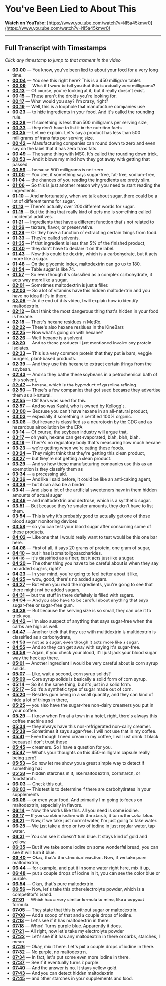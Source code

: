 # You've Been Lied to About This

**Watch on YouTube:** [https://www.youtube.com/watch?v=NI5a45kmvr0](https://www.youtube.com/watch?v=NI5a45kmvr0)

---

## Full Transcript with Timestamps

*Click any timestamp to jump to that moment in the video*

- **[00:00](https://www.youtube.com/watch?v=NI5a45kmvr0&t=0s)** — You know, you've been lied to about your food for a very long time.
- **[00:04](https://www.youtube.com/watch?v=NI5a45kmvr0&t=4s)** — You see this right here? This is a 450 milligram tablet.
- **[00:09](https://www.youtube.com/watch?v=NI5a45kmvr0&t=9s)** — What if I were to tell you that this is actually zero milligrams?
- **[00:13](https://www.youtube.com/watch?v=NI5a45kmvr0&t=13s)** — Of course, you're looking at it, but it really doesn't exist.
- **[00:15](https://www.youtube.com/watch?v=NI5a45kmvr0&t=15s)** — These aren't the droids you're looking for.
- **[00:17](https://www.youtube.com/watch?v=NI5a45kmvr0&t=17s)** — What would you say? I'm crazy, right?
- **[00:19](https://www.youtube.com/watch?v=NI5a45kmvr0&t=19s)** — Well, this is a loophole that manufacture companies use
- **[00:23](https://www.youtube.com/watch?v=NI5a45kmvr0&t=23s)** — to hide ingredients in your food. And it's called the rounding rule.
- **[00:28](https://www.youtube.com/watch?v=NI5a45kmvr0&t=28s)** — If something is less than 500 milligrams per serving size,
- **[00:33](https://www.youtube.com/watch?v=NI5a45kmvr0&t=33s)** — they don't have to list it in the nutrition facts.
- **[00:35](https://www.youtube.com/watch?v=NI5a45kmvr0&t=35s)** — Let me explain. Let's say a product has less than 500 milligrams of trans fats per serving size.
- **[00:42](https://www.youtube.com/watch?v=NI5a45kmvr0&t=42s)** — Manufacturing companies can round down to zero and even say on the label that it has zero trans fats.
- **[00:49](https://www.youtube.com/watch?v=NI5a45kmvr0&t=49s)** — The same thing with MSG. It's called the rounding down trick.
- **[00:53](https://www.youtube.com/watch?v=NI5a45kmvr0&t=53s)** — And it blows my mind how they got away with getting that passed
- **[00:56](https://www.youtube.com/watch?v=NI5a45kmvr0&t=56s)** — because 500 milligrams is not zero.
- **[01:00](https://www.youtube.com/watch?v=NI5a45kmvr0&t=60s)** — You see, if something says sugar-free, fat-free, sodium-free,
- **[01:04](https://www.youtube.com/watch?v=NI5a45kmvr0&t=64s)** — the chances of you reading the ingredients are pretty slim.
- **[01:06](https://www.youtube.com/watch?v=NI5a45kmvr0&t=66s)** — So this is just another reason why you need to start reading the ingredients.
- **[01:10](https://www.youtube.com/watch?v=NI5a45kmvr0&t=70s)** — And unfortunately, when we talk about sugar, there could be a lot of different terms for sugar.
- **[01:13](https://www.youtube.com/watch?v=NI5a45kmvr0&t=73s)** — There's actually over 200 different words for sugar.
- **[01:15](https://www.youtube.com/watch?v=NI5a45kmvr0&t=75s)** — But the thing that really kind of gets me is something called incidental additives.
- **[01:21](https://www.youtube.com/watch?v=NI5a45kmvr0&t=81s)** — Ingredients that have a different function that's not related to
- **[01:26](https://www.youtube.com/watch?v=NI5a45kmvr0&t=86s)** — texture, flavor, or preservative.
- **[01:29](https://www.youtube.com/watch?v=NI5a45kmvr0&t=89s)** — Or they have a function of extracting certain things from food.
- **[01:33](https://www.youtube.com/watch?v=NI5a45kmvr0&t=93s)** — They're called solvents.
- **[01:35](https://www.youtube.com/watch?v=NI5a45kmvr0&t=95s)** — If that ingredient is less than 5% of the finished product,
- **[01:40](https://www.youtube.com/watch?v=NI5a45kmvr0&t=100s)** — they don't have to declare it on the label.
- **[01:43](https://www.youtube.com/watch?v=NI5a45kmvr0&t=103s)** — Now this could be dextrin, which is a carbohydrate, but it acts more like a sugar.
- **[01:48](https://www.youtube.com/watch?v=NI5a45kmvr0&t=108s)** — On the glycemic index, maltodextrin can go up to 180.
- **[01:54](https://www.youtube.com/watch?v=NI5a45kmvr0&t=114s)** — Table sugar is like 74.
- **[01:57](https://www.youtube.com/watch?v=NI5a45kmvr0&t=117s)** — So even though it's classified as a complex carbohydrate, it acts way more like a sugar.
- **[02:01](https://www.youtube.com/watch?v=NI5a45kmvr0&t=121s)** — Sometimes maltodextrin is just a filler.
- **[02:03](https://www.youtube.com/watch?v=NI5a45kmvr0&t=123s)** — So a lot of vitamins have this hidden maltodextrin and you have no idea if it's in there.
- **[02:08](https://www.youtube.com/watch?v=NI5a45kmvr0&t=128s)** — At the end of this video, I will explain how to identify maltodextrin.
- **[02:12](https://www.youtube.com/watch?v=NI5a45kmvr0&t=132s)** — But I think the most dangerous thing that's hidden in your food is hexane.
- **[02:18](https://www.youtube.com/watch?v=NI5a45kmvr0&t=138s)** — There's hexane residues in MetRx.
- **[02:22](https://www.youtube.com/watch?v=NI5a45kmvr0&t=142s)** — There's also hexane residues in the KineBars.
- **[02:25](https://www.youtube.com/watch?v=NI5a45kmvr0&t=145s)** — Now what's going on with hexane?
- **[02:26](https://www.youtube.com/watch?v=NI5a45kmvr0&t=146s)** — Well, hexane is a solvent.
- **[02:29](https://www.youtube.com/watch?v=NI5a45kmvr0&t=149s)** — And so these products I just mentioned involve soy protein isolates.
- **[02:33](https://www.youtube.com/watch?v=NI5a45kmvr0&t=153s)** — This is a very common protein that they put in bars, veggie burgers, plant-based products.
- **[02:39](https://www.youtube.com/watch?v=NI5a45kmvr0&t=159s)** — And they use this hexane to extract certain things from the soybean.
- **[02:43](https://www.youtube.com/watch?v=NI5a45kmvr0&t=163s)** — And so they bathe these soybeans in a petrochemical bath of this solvent,
- **[02:47](https://www.youtube.com/watch?v=NI5a45kmvr0&t=167s)** — hexane, which is the byproduct of gasoline refining.
- **[02:50](https://www.youtube.com/watch?v=NI5a45kmvr0&t=170s)** — There's a few companies that got sued because they advertise them as all-natural.
- **[02:55](https://www.youtube.com/watch?v=NI5a45kmvr0&t=175s)** — Clif Bars was sued for this.
- **[02:57](https://www.youtube.com/watch?v=NI5a45kmvr0&t=177s)** — And so was Kashi, who is owned by Kellogg's.
- **[03:00](https://www.youtube.com/watch?v=NI5a45kmvr0&t=180s)** — Because you can't have hexane in an all-natural product,
- **[03:03](https://www.youtube.com/watch?v=NI5a45kmvr0&t=183s)** — especially if something is certified 100% organic.
- **[03:06](https://www.youtube.com/watch?v=NI5a45kmvr0&t=186s)** — But hexane is classified as a neurotoxin by the CDC and as hazardous air pollution by the EPA.
- **[03:14](https://www.youtube.com/watch?v=NI5a45kmvr0&t=194s)** — Of course, the soybean industry will argue that,
- **[03:17](https://www.youtube.com/watch?v=NI5a45kmvr0&t=197s)** — oh yeah, hexane can get evaporated, blah, blah, blah.
- **[03:19](https://www.youtube.com/watch?v=NI5a45kmvr0&t=199s)** — There's no regulatory body that's measuring how much hexane
- **[03:23](https://www.youtube.com/watch?v=NI5a45kmvr0&t=203s)** — we're getting when we're eating these foods.
- **[03:24](https://www.youtube.com/watch?v=NI5a45kmvr0&t=204s)** — They might think that they're getting this clean product,
- **[03:27](https://www.youtube.com/watch?v=NI5a45kmvr0&t=207s)** — but they're not getting a clean product.
- **[03:29](https://www.youtube.com/watch?v=NI5a45kmvr0&t=209s)** — And so how these manufacturing companies use this as an exemption is they classify them as
- **[03:34](https://www.youtube.com/watch?v=NI5a45kmvr0&t=214s)** — a processing aid.
- **[03:36](https://www.youtube.com/watch?v=NI5a45kmvr0&t=216s)** — And like I said before, it could be like an anti-caking agent,
- **[03:39](https://www.youtube.com/watch?v=NI5a45kmvr0&t=219s)** — but it can also be a binder.
- **[03:41](https://www.youtube.com/watch?v=NI5a45kmvr0&t=221s)** — And also a lot of the artificial sweeteners have in them hidden amounts of actual sugar
- **[03:46](https://www.youtube.com/watch?v=NI5a45kmvr0&t=226s)** — and maltodextrin and dextrose, which is a synthetic sugar.
- **[03:51](https://www.youtube.com/watch?v=NI5a45kmvr0&t=231s)** — But because they're smaller amounts, they don't have to list them.
- **[03:54](https://www.youtube.com/watch?v=NI5a45kmvr0&t=234s)** — This is why it's probably good to actually get one of those blood sugar monitoring devices
- **[03:58](https://www.youtube.com/watch?v=NI5a45kmvr0&t=238s)** — so you can test your blood sugar after consuming some of these products.
- **[04:02](https://www.youtube.com/watch?v=NI5a45kmvr0&t=242s)** — Like one that I would really want to test would be this one bar here.
- **[04:06](https://www.youtube.com/watch?v=NI5a45kmvr0&t=246s)** — First of all, it says 20 grams of protein, one gram of sugar,
- **[04:10](https://www.youtube.com/watch?v=NI5a45kmvr0&t=250s)** — but it has isomaltoligosaccharides.
- **[04:16](https://www.youtube.com/watch?v=NI5a45kmvr0&t=256s)** — It's classified as a fiber, but it acts just like a sugar.
- **[04:20](https://www.youtube.com/watch?v=NI5a45kmvr0&t=260s)** — The other thing you have to be careful about is when they say no added sugars, right?
- **[04:23](https://www.youtube.com/watch?v=NI5a45kmvr0&t=263s)** — In your mind, you're going to feel better about it like,
- **[04:25](https://www.youtube.com/watch?v=NI5a45kmvr0&t=265s)** — wow, good, there's no added sugars.
- **[04:27](https://www.youtube.com/watch?v=NI5a45kmvr0&t=267s)** — But when you read the ingredients, you're going to see that there might not be added sugars,
- **[04:31](https://www.youtube.com/watch?v=NI5a45kmvr0&t=271s)** — but the stuff in there definitely is filled with sugars.
- **[04:34](https://www.youtube.com/watch?v=NI5a45kmvr0&t=274s)** — And you also have to be careful about anything that says sugar-free or sugar-free gum.
- **[04:38](https://www.youtube.com/watch?v=NI5a45kmvr0&t=278s)** — But because the serving size is so small, they can use it to trick you.
- **[04:42](https://www.youtube.com/watch?v=NI5a45kmvr0&t=282s)** — I'm also suspect of anything that says sugar-free when the carbs are high as well.
- **[04:47](https://www.youtube.com/watch?v=NI5a45kmvr0&t=287s)** — Another trick that they use with multidextrin is multidextrin is classified as a carbohydrate,
- **[04:53](https://www.youtube.com/watch?v=NI5a45kmvr0&t=293s)** — not as a sugar, even though it acts more like a sugar.
- **[04:55](https://www.youtube.com/watch?v=NI5a45kmvr0&t=295s)** — And so they can get away with saying it's sugar-free.
- **[04:58](https://www.youtube.com/watch?v=NI5a45kmvr0&t=298s)** — Again, if you check your blood, it'll just jack your blood sugar way the heck up there.
- **[05:01](https://www.youtube.com/watch?v=NI5a45kmvr0&t=301s)** — Another ingredient I would be very careful about is corn syrup solids.
- **[05:07](https://www.youtube.com/watch?v=NI5a45kmvr0&t=307s)** — Like, wait a second, corn syrup solids?
- **[05:09](https://www.youtube.com/watch?v=NI5a45kmvr0&t=309s)** — Corn syrup solids is basically a solid form of corn syrup.
- **[05:14](https://www.youtube.com/watch?v=NI5a45kmvr0&t=314s)** — So it's the same thing, but it's just in a solid form.
- **[05:17](https://www.youtube.com/watch?v=NI5a45kmvr0&t=317s)** — So it's a synthetic type of sugar made out of corn.
- **[05:20](https://www.youtube.com/watch?v=NI5a45kmvr0&t=320s)** — Besides gum being in a small quantity, and they can kind of hide a lot of things in there,
- **[05:25](https://www.youtube.com/watch?v=NI5a45kmvr0&t=325s)** — you also have the sugar-free non-dairy creamers you put in your coffee.
- **[05:29](https://www.youtube.com/watch?v=NI5a45kmvr0&t=329s)** — I know when I'm at a town in a hotel, right, there's always this coffee machine and
- **[05:34](https://www.youtube.com/watch?v=NI5a45kmvr0&t=334s)** — they always have this non-refrigerated non-dairy creamer.
- **[05:38](https://www.youtube.com/watch?v=NI5a45kmvr0&t=338s)** — Sometimes it says sugar-free. I will not use that in my coffee.
- **[05:41](https://www.youtube.com/watch?v=NI5a45kmvr0&t=341s)** — Even though I need cream in my coffee, I will just drink it black because I don't trust those
- **[05:45](https://www.youtube.com/watch?v=NI5a45kmvr0&t=345s)** — creamers. So I have a question for you.
- **[05:47](https://www.youtube.com/watch?v=NI5a45kmvr0&t=347s)** — What's your thoughts on this 450-milligram capsule really being zero?
- **[05:53](https://www.youtube.com/watch?v=NI5a45kmvr0&t=353s)** — So now let me show you a great simple way to detect if something has
- **[05:58](https://www.youtube.com/watch?v=NI5a45kmvr0&t=358s)** — hidden starches in it, like maltodextrin, cornstarch, or foodstarch.
- **[06:03](https://www.youtube.com/watch?v=NI5a45kmvr0&t=363s)** — Check this out.
- **[06:03](https://www.youtube.com/watch?v=NI5a45kmvr0&t=363s)** — This test is to determine if there are carbohydrates in your supplements
- **[06:08](https://www.youtube.com/watch?v=NI5a45kmvr0&t=368s)** — or even your food. And primarily I'm going to focus on maltodextrin, especially in flavors.
- **[06:14](https://www.youtube.com/watch?v=NI5a45kmvr0&t=374s)** — Now, the works like this. All you need is some iodine.
- **[06:17](https://www.youtube.com/watch?v=NI5a45kmvr0&t=377s)** — If you combine iodine with the starch, it turns the color blue.
- **[06:21](https://www.youtube.com/watch?v=NI5a45kmvr0&t=381s)** — Now, if we take just normal water, I'm just going to take water.
- **[06:25](https://www.youtube.com/watch?v=NI5a45kmvr0&t=385s)** — We just take a drop or two of iodine in just regular water, tap water.
- **[06:31](https://www.youtube.com/watch?v=NI5a45kmvr0&t=391s)** — You can see it doesn't turn blue. It stays kind of gold and yellow.
- **[06:35](https://www.youtube.com/watch?v=NI5a45kmvr0&t=395s)** — But if we take some iodine on some wonderful bread, you can see it will turn it blue.
- **[06:40](https://www.youtube.com/watch?v=NI5a45kmvr0&t=400s)** — Okay, that's the chemical reaction. Now, if we take pure maltodextrin,
- **[06:44](https://www.youtube.com/watch?v=NI5a45kmvr0&t=404s)** — for example, and put it in some water right here, mix it up,
- **[06:48](https://www.youtube.com/watch?v=NI5a45kmvr0&t=408s)** — put a couple drops of iodine in it, you can see the color blue or purple.
- **[06:54](https://www.youtube.com/watch?v=NI5a45kmvr0&t=414s)** — Okay, that's pure maltodextrin.
- **[06:56](https://www.youtube.com/watch?v=NI5a45kmvr0&t=416s)** — Now, let's take this other electrolyte powder, which is a competitor's brand.
- **[07:01](https://www.youtube.com/watch?v=NI5a45kmvr0&t=421s)** — Which has a very similar formula to mine, like a copycat formula.
- **[07:05](https://www.youtube.com/watch?v=NI5a45kmvr0&t=425s)** — They state that this is without sugar or maltodextrin.
- **[07:08](https://www.youtube.com/watch?v=NI5a45kmvr0&t=428s)** — Add a scoop of that and a couple drops of iodine.
- **[07:13](https://www.youtube.com/watch?v=NI5a45kmvr0&t=433s)** — Let's see if it has maltodextrin in there.
- **[07:18](https://www.youtube.com/watch?v=NI5a45kmvr0&t=438s)** — Whoa! Turns purple blue. Apparently it does.
- **[07:21](https://www.youtube.com/watch?v=NI5a45kmvr0&t=441s)** — All right, now let's take my electrolyte powder.
- **[07:22](https://www.youtube.com/watch?v=NI5a45kmvr0&t=442s)** — Let's see if it has any maltodextrin in there or carbs, starches, I mean.
- **[07:26](https://www.youtube.com/watch?v=NI5a45kmvr0&t=446s)** — Okay, mix it here. Let's put a couple drops of iodine in there.
- **[07:32](https://www.youtube.com/watch?v=NI5a45kmvr0&t=452s)** — No purple, no maltodextrin.
- **[07:34](https://www.youtube.com/watch?v=NI5a45kmvr0&t=454s)** — In fact, let's put some even more iodine in there.
- **[07:37](https://www.youtube.com/watch?v=NI5a45kmvr0&t=457s)** — See if it eventually turns it purple.
- **[07:40](https://www.youtube.com/watch?v=NI5a45kmvr0&t=460s)** — And the answer is no. It stays yellow gold.
- **[07:43](https://www.youtube.com/watch?v=NI5a45kmvr0&t=463s)** — And you can detect hidden maltodextrin
- **[07:45](https://www.youtube.com/watch?v=NI5a45kmvr0&t=465s)** — and other starches in your supplements and food.
